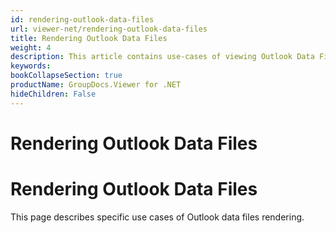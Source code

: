 ```yaml
---
id: rendering-outlook-data-files
url: viewer-net/rendering-outlook-data-files
title: Rendering Outlook Data Files
weight: 4
description: This article contains use-cases of viewing Outlook Data Files with GroupDocs.Viewer within your .NET applications.
keywords: 
bookCollapseSection: true
productName: GroupDocs.Viewer for .NET
hideChildren: False
---
```


# Rendering Outlook Data Files


# Rendering Outlook Data Files

This page describes specific use cases of Outlook data files rendering.

